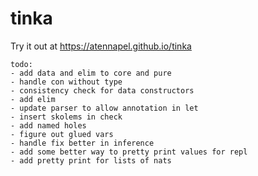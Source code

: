 # tinka

Try it out at https://atennapel.github.io/tinka

```
todo:
- add data and elim to core and pure
- handle con without type
- consistency check for data constructors
- add elim
- update parser to allow annotation in let
- insert skolems in check
- add named holes
- figure out glued vars
- handle fix better in inference
- add some better way to pretty print values for repl
- add pretty print for lists of nats
```

